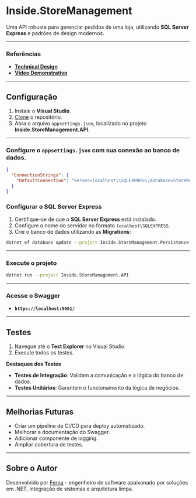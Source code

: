 # **Inside.StoreManagement**

Uma API robusta para gerenciar pedidos de uma loja, utilizando **SQL Server Express** e padrões de design modernos.

---

### Referências

- [**Technical Design**](https://www.notion.so/Inside-Orders-Technical-Design-17c322dfed9a8093a980d507337e64fd)
- [**Vídeo Demonstrativo**](https://example.com/demo-video)

---

## **Configuração**

1. Instale o **Visual Studio**.
2. [Clone](https://docs.github.com/pt/repositories/creating-and-managing-repositories/cloning-a-repository) o repositório.
3. Abra o arquivo `appsettings.json`, localizado no projeto **Inside.StoreManagement.API**.

---

### **Configure o `appsettings.json` com sua conexão ao banco de dados.**

```json
{
  "ConnectionStrings": {
    "DefaultConnection": "Server=localhost\\SQLEXPRESS;Database=StoreManagementDb;Trusted_Connection=True;"
  }
}
```

### Configurar o SQL Server Express

1. Certifique-se de que o **SQL Server Express** está instalado.
2. Configure o nome do servidor no formato `localhost\SQLEXPRESS`.
3. Crie o banco de dados utilizando as **Migrations**:

```bash
dotnet ef database update --project Inside.StoreManagement.Persistence
```

---

### **Execute o projeto**

```bash
dotnet run --project Inside.StoreManagement.API
```

---

### **Acesse o Swagger**

- **`https://localhost:5001/`**

---

## **Testes**

1. Navegue até o **Test Explorer** no Visual Studio.
2. Execute todos os testes.

**Destaques dos Testes**

- **Testes de Integração**: Validam a comunicação e a lógica do banco de dados.
- **Testes Unitários**: Garantem o funcionamento da lógica de negócios.

---

## **Melhorias Futuras**

- Criar um pipeline de CI/CD para deploy automatizado.
- Melhorar a documentação do Swagger.
- Adicionar componente de logging.
- Ampliar cobertura de testes.

---

## **Sobre o Autor**

Desenvolvido por [Ferna](https://github.com/FernaLag) - engenheiro de software apaixonado por soluções em .NET, integração de sistemas e arquitetura limpa.
